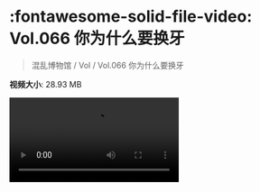 # :fontawesome-solid-file-video: Vol.066 你为什么要换牙

> 混乱博物馆 / Vol / Vol.066 你为什么要换牙

**视频大小**: 28.93 MB

<div class="video"><video src="https://file.hsyhx.top/archive/混乱博物馆/Vol/066.mp4" controls preload>🤔 您的浏览器不支持 video 标签</video></div>
